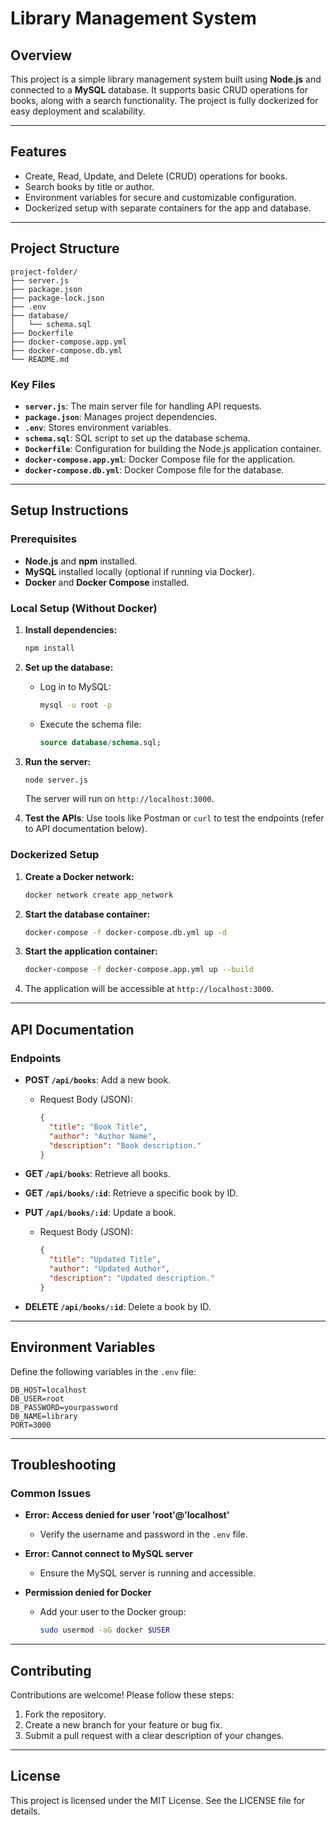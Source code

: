 # Library Management System

## Overview
This project is a simple library management system built using **Node.js** and connected to a **MySQL** database. It supports basic CRUD operations for books, along with a search functionality. The project is fully dockerized for easy deployment and scalability.

---

## Features
- Create, Read, Update, and Delete (CRUD) operations for books.
- Search books by title or author.
- Environment variables for secure and customizable configuration.
- Dockerized setup with separate containers for the app and database.

---

## Project Structure
```
project-folder/
├── server.js
├── package.json
├── package-lock.json
├── .env
├── database/
│   └── schema.sql
├── Dockerfile
├── docker-compose.app.yml
├── docker-compose.db.yml
└── README.md
```

### Key Files
- **`server.js`**: The main server file for handling API requests.
- **`package.json`**: Manages project dependencies.
- **`.env`**: Stores environment variables.
- **`schema.sql`**: SQL script to set up the database schema.
- **`Dockerfile`**: Configuration for building the Node.js application container.
- **`docker-compose.app.yml`**: Docker Compose file for the application.
- **`docker-compose.db.yml`**: Docker Compose file for the database.

---

## Setup Instructions

### Prerequisites
- **Node.js** and **npm** installed.
- **MySQL** installed locally (optional if running via Docker).
- **Docker** and **Docker Compose** installed.

### Local Setup (Without Docker)

1. **Install dependencies:**
   ```bash
   npm install
   ```

2. **Set up the database:**
   - Log in to MySQL:
     ```bash
     mysql -u root -p
     ```
   - Execute the schema file:
     ```sql
     source database/schema.sql;
     ```

3. **Run the server:**
   ```bash
   node server.js
   ```
   The server will run on `http://localhost:3000`.

4. **Test the APIs**:
   Use tools like Postman or `curl` to test the endpoints (refer to API documentation below).

### Dockerized Setup

1. **Create a Docker network:**
   ```bash
   docker network create app_network
   ```

2. **Start the database container:**
   ```bash
   docker-compose -f docker-compose.db.yml up -d
   ```

3. **Start the application container:**
   ```bash
   docker-compose -f docker-compose.app.yml up --build
   ```

4. The application will be accessible at `http://localhost:3000`.

---

## API Documentation

### Endpoints
- **POST `/api/books`**: Add a new book.
  - Request Body (JSON):
    ```json
    {
      "title": "Book Title",
      "author": "Author Name",
      "description": "Book description."
    }
    ```

- **GET `/api/books`**: Retrieve all books.

- **GET `/api/books/:id`**: Retrieve a specific book by ID.

- **PUT `/api/books/:id`**: Update a book.
  - Request Body (JSON):
    ```json
    {
      "title": "Updated Title",
      "author": "Updated Author",
      "description": "Updated description."
    }
    ```

- **DELETE `/api/books/:id`**: Delete a book by ID.

---

## Environment Variables
Define the following variables in the `.env` file:
```
DB_HOST=localhost
DB_USER=root
DB_PASSWORD=yourpassword
DB_NAME=library
PORT=3000
```

---

## Troubleshooting

### Common Issues
- **Error: Access denied for user 'root'@'localhost'**
  - Verify the username and password in the `.env` file.

- **Error: Cannot connect to MySQL server**
  - Ensure the MySQL server is running and accessible.

- **Permission denied for Docker**
  - Add your user to the Docker group:
    ```bash
    sudo usermod -aG docker $USER
    ```

---

## Contributing
Contributions are welcome! Please follow these steps:
1. Fork the repository.
2. Create a new branch for your feature or bug fix.
3. Submit a pull request with a clear description of your changes.

---

## License
This project is licensed under the MIT License. See the LICENSE file for details.

